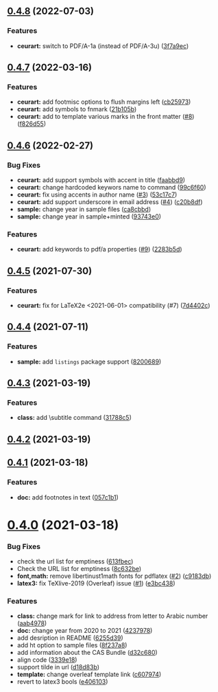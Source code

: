## [0.4.8](https://github.com/yamadharma/ceurart/compare/v0.4.7...v0.4.8) (2022-07-03)


### Features

* **ceurart:** switch to PDF/A-1a (instead of PDF/A-3u) ([3f7a9ec](https://github.com/yamadharma/ceurart/commit/3f7a9ece326b46b7c1585082b2d6ce47df739552))



## [0.4.7](https://github.com/yamadharma/ceurart/compare/v0.4.6...v0.4.7) (2022-03-16)


### Features

* **ceurart:** add footmisc options to flush margins left ([cb25973](https://github.com/yamadharma/ceurart/commit/cb2597324bef7829091e282e777b04a1bef2d7f8))
* **ceurart:** add symbols to fnmark ([21b105b](https://github.com/yamadharma/ceurart/commit/21b105b5d227035cd6ebf03717a73b12f8cb66f7))
* **ceurart:** add to template various marks in the front matter ([#8](https://github.com/yamadharma/ceurart/issues/8)) ([f826d55](https://github.com/yamadharma/ceurart/commit/f826d5509fd2581864263bd9fdce49b3e6cc8ccf))



## [0.4.6](https://github.com/yamadharma/ceurart/compare/v0.4.5...v0.4.6) (2022-02-27)


### Bug Fixes

* **ceurart:** add support symbols with accent in title ([faabbd9](https://github.com/yamadharma/ceurart/commit/faabbd9e5be971fdcff4062c0e0f2fd840f7a7c8))
* **ceurart:** change hardcoded keywors name to command ([99c6f60](https://github.com/yamadharma/ceurart/commit/99c6f60a2fd601fe199c9805c698fc9d432eac54))
* **ceurart:** fix using accents in author name ([#3](https://github.com/yamadharma/ceurart/issues/3)) ([53c17c7](https://github.com/yamadharma/ceurart/commit/53c17c7bb4ba9f0fd45dfceff93a0830b5f17b67))
* **ceurart:** add support underscore in email address ([#4](https://github.com/yamadharma/ceurart/issues/4)) ([c20b8df](https://github.com/yamadharma/ceurart/commit/c20b8df3ea42e56905efe8deff956a1512c6174e))
* **sample:** change year in sample files ([ca8cbbd](https://github.com/yamadharma/ceurart/commit/ca8cbbd4210a4c5adc28e9e22232adbdf6173bb0))
* **sample:** change year in sample+minted ([93743e0](https://github.com/yamadharma/ceurart/commit/93743e0f3d7e1055431d7a03232006f7693ee184))


### Features

* **ceurart:** add keywords to pdf/a properties ([#9](https://github.com/yamadharma/ceurart/issues/9)) ([2283b5d](https://github.com/yamadharma/ceurart/commit/2283b5dffccd3472eb25894e125b19516bba927e))



## [0.4.5](https://github.com/yamadharma/ceurart/compare/v0.4.4...v0.4.5) (2021-07-30)


### Features

* **ceurart:** fix for LaTeX2e <2021-06-01> compatibility (#7) ([7d4402c](https://github.com/yamadharma/ceurart/commit/7d4402c3dd1197ed50b274dbef0a5a8ce508135f))



## [0.4.4](https://github.com/yamadharma/ceurart/compare/v0.4.3...v0.4.4) (2021-07-11)


### Features

* **sample:** add `listings` package support ([8200689](https://github.com/yamadharma/ceurart/commit/820068965c5ce72ae313c01a819cce66ea493b59))



## [0.4.3](https://github.com/yamadharma/ceurart/compare/v0.4.2...v0.4.3) (2021-03-19)


### Features

* **class:** add \subtitle command ([31788c5](https://github.com/yamadharma/ceurart/commit/31788c5a52be1ce014cbb02a1ed46138784b28ad))



## [0.4.2](https://github.com/yamadharma/ceurart/compare/v0.4.1...v0.4.2) (2021-03-19)



## [0.4.1](https://github.com/yamadharma/ceurart/compare/v0.4.0...v0.4.1) (2021-03-18)


### Features

* **doc:** add footnotes in text ([057c1b1](https://github.com/yamadharma/ceurart/commit/057c1b1386e6dbfb70a949f12e49d8ebf8e2f876))



# [0.4.0](https://github.com/yamadharma/ceurart/compare/v0.3.8...v0.4.0) (2021-03-18)


### Bug Fixes

* check the url list for emptiness ([613fbec](https://github.com/yamadharma/ceurart/commit/613fbec45921f55720b1dac3cb3e311d2d16df03))
* Check the URL list for emptiness ([8c632be](https://github.com/yamadharma/ceurart/commit/8c632bef2e956d9169970c80a13d762d0437f58d))
* **font,math:** remove libertinust1math fonts for pdflatex ([#2](https://github.com/yamadharma/ceurart/issues/2)) ([c9183db](https://github.com/yamadharma/ceurart/commit/c9183db81e95446a0c6356a99a3f5754deaaaa5d))
* **latex3:** fix TeXlive-2019 (Overleaf) issue ([#1](https://github.com/yamadharma/ceurart/issues/1)) ([e3bc438](https://github.com/yamadharma/ceurart/commit/e3bc438841e1ec42122ceb6bf03db42f9fe75baa))


### Features

* **class:** change mark for link to address from letter to Arabic number ([aab4978](https://github.com/yamadharma/ceurart/commit/aab4978a0dd9d2a7cf3e99bf0ebbe05d477c8c9c))
* **doc:** change year from 2020 to 2021 ([4237978](https://github.com/yamadharma/ceurart/commit/42379783a42f3469697a3b72b79b22df3d12f18b))
* add desription in README ([6255d39](https://github.com/yamadharma/ceurart/commit/6255d39a5b5cf72f957226748fb52184d1755cac))
* add ht option to sample files ([8f237a8](https://github.com/yamadharma/ceurart/commit/8f237a84ba07ebe3a87669c25e35db09da4b3e87))
* add information about the CAS Bundle ([d32c680](https://github.com/yamadharma/ceurart/commit/d32c68099f0a8fa2f6ee4342c0671081293a9095))
* align code ([3339e18](https://github.com/yamadharma/ceurart/commit/3339e18bcd32e18c7e1f6a858db9658e1ee6d008))
* support tilde in url ([d18d83b](https://github.com/yamadharma/ceurart/commit/d18d83b41a353130719ed3d9069c8249d1f75fc9))
* **template:** change overleaf template link ([c607974](https://github.com/yamadharma/ceurart/commit/c607974df986c23c489af10cf9dc82a494d4008d))
* revert to latex3 bools ([e406103](https://github.com/yamadharma/ceurart/commit/e4061030763edfe491a3e75f61c6d861d4baeb95))



